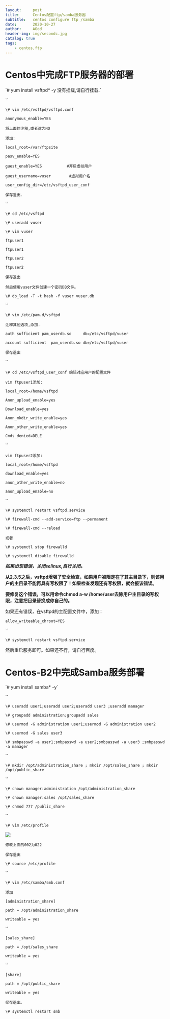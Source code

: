 ```yaml
---
layout:     post
title:      Centos配置ftp/samba服务器
subtitle:   centos configure ftp /samba
date:       2020-10-27
author:     AGod
header-img: img/secondc.jpg
catalog: true
tags:
    - centos,ftp
---
```


# Centos中完成FTP服务器的部署

 

\`# yum install vsftpd* -y    没有挂载,请自行挂载.`

`` 

`\# vim /etc/vsftpd/vsftpd.conf`

`anonymous_enable=YES`

`将上面的注释,或者改为NO`

`添加:`

`local_root=/var/ftpsite`

`pasv_enable=YES`

`guest_enable=YES           #开启虚拟用户`

`guest_username=vuser        #虚拟用户名`

`user_config_dir=/etc/vsftpd_user_conf`

`保存退出.`

`` 

`\# cd /etc/vsftpd` 

`\# useradd vuser`

`\# vim vuser`

`ftpuser1`

`ftpuser1`

`ftpuser2`

`ftpuser2`

`保存退出`

`然后使用vuser文件创建一个密码DB文件。`

`\# db_load -T -t hash -f vuser vuser.db`

`` 

`\# vim /etc/pam.d/vsftpd`

`注释其他选项,添加.`

`auth sufficient pam_userdb.so     db=/etc/vsftpd/vuser`

`account sufficient  pam_userdb.so db=/etc/vsftpd/vuser`

`保存退出`

`` 

`\# cd /etc/vsftpd_user_conf 编辑对应用户的配置文件`

`vim ftpuser1添加:`

`local_root=/home/vsftpd`

`Anon_upload_enable=yes`

`Download_enable=yes`

`Anon_mkdir_write_enable=yes`

`Anon_other_write_enable=yes`

`Cmds_denied=DELE`

`` 

`vim ftpuser2添加:`

`local_root=/home/vsftpd`

`download_enable=yes`

`anon_other_write_enable=no`

`anon_upload_enable=no`

`` 

`\# systemctl restart vsftpd.service`

`\# firewall-cmd --add-service=ftp --permanent`

`\# firewall-cmd --reload`

`或者`

`\# systemctl stop firewalld`

`\# systemctl disable firewalld`

 

 

***如果出现错误，关闭selinux,自行关闭。***

 

 

**从2.3.5之后，vsftpd增强了安全检查，如果用户被限定在了其主目录下，则该用户的主目录不能再具有写权限了！如果检查发现还有写权限，就会报该错误。**

 **要修复这个错误，可以用命令chmod a-w /home/user去除用户主目录的写权限，注意把目录替换成你自己的。**

 

如果还有错误，在vsftpd的主配置文件中，添加：

`allow_writeable_chroot=YES`

`` 

`\# systemctl restart vsftpd.service`

然后重启服务即可。如果还不行，请自行百度。
 

 

# Centos-B2中完成Samba服务部署

 

\`# yum install samba* -y`

`` 

`\# useradd user1;useradd user2;useradd user3 ;useradd manager`

`\# groupadd administration;groupadd sales`

`\# usermod -G administration user1;usermod -G administration user2`

`\# usermod -G sales user3`

`\# smbpasswd -a user1;smbpasswd -a user2;smbpasswd -a user3 ;smbpasswd -a manager`

`` 

`\# mkdir /opt/administration_share ; mkdir /opt/sales_share ; mkdir /opt/public_share`

`` 

`\# chown manager:administration /opt/administration_share`

`\# chown manager:sales /opt/sales_share`

`\# chmod 777 /public_share`

`` 

`\# vim /etc/profile`

![](G:\Users\GANJI\Documents\GitHub\agod-tiger.github.io\img\samba.png)

`修改上面的002为022`

`保存退出`

`\# source /etc/profile`

`` 

`\# vim /etc/samba/smb.conf`

`添加`

`[administration_share]`

`path = /opt/administration_share`

`writeable = yes`

`` 

`[sales_share]`

`path = /opt/sales_share`

`writeable = yes`

`` 

`[share]`

`path = /opt/public_share`

`writeable = yes`

`保存退出。`

`\# systemctl restart smb`